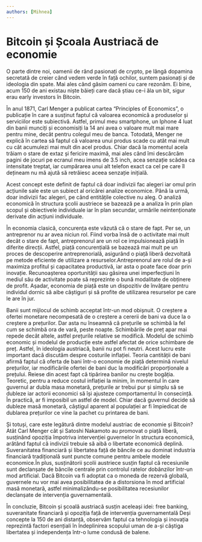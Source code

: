 ```yaml
---
authors: [Mihnea]
---
```


# Bitcoin și Școala Austriacă de economie

O parte dintre noi, oamenii de rând pasionați de crypto, pe lângă dopamina secretată de creier când vedem verde în față ochilor, suntem pasionați și de ideologia din spate. Mai ales când găsim oameni cu care rezonăm. Ei bine, acum 150 de ani existau niște băieți care dacă știau ce-i ăla un bit, sigur erau early investors în Bitcoin.

În anul 1871, Carl Menger a publicat cartea “Principles of Economics”, o publicație în care a susținut faptul că valoarea economică a produselor și serviciilor este subiectivă. Astfel, primul meu smartphone, un Iphone 4 luat din banii munciți și economisiți la 14 ani avea o valoare mult mai mare pentru mine, decât pentru colegul meu de banca. Totodată, Menger ne explică în cartea să faptul că valoarea unui produs scade cu atât mai mult cu cât acumulezi mai mult din acel produs. Chiar dacă la momentul acela trăiam o stare de extaz și fericire maximă, mai ales când îmi descărcăm pagini de jocuri pe ecranul meu imens de 3.5 inch, acea senzație scădea ca intensitate treptat, iar cumpărarea unui alt telefon exact ca cel pe care îl dețineam nu mă ajută să retrăiesc aceea senzație inițială.

Acest concept este definit de faptul că doar indivizii fac alegeri iar omul prin acțiunile sale este un subiect al oricărei analize economice. Până la urmă, doar indivizii fac alegeri, pe când entitățile colective nu aleg. O analiză economică în structura școlii austriece se bazează pe a analiza în prin plan scopul și obiectivele individuale iar în plan secundar, urmările neintenționate derivate din acțiuni individuale.

În economia clasică, concurența este văzută că o stare de fapt. Per se, un antreprenor nu ar avea niciun rol. Fiind vorba însă de o activitate mai mult decât o stare de fapt, antreprenorul are un rol ce impulsionează piață în diferite direcții. Astfel, piață concurențială se bazează mai mult pe un proces de descoperire antreprenorială, asigurând o piață liberă dezvoltată pe metode eficiente de utilizare a resurselor.Antreprenorul are rolul de a-și maximiza profitul și capacitatea productivă, iar asta o poate face doar prin inovație. Recunoașterea oportunității sau găsirea unei imperfecțiuni în mediul său de activitate poate să reprezinte o bună modalitate de obținere de profit. Așadar, economia de piață este un dispozitiv de învățare pentru individul dornic să aibe câștiguri și să profite de utilizarea resurselor pe care le are în jur.

Banii sunt mijlocul de schimb acceptat într-un mod obișnuit. O creștere a ofertei monetare necompesată de o creștere a cererii de bani va duce la o creștere a prețurilor. Dar asta nu înseamnă că prețurile se schimbă la fel cum se schimbă ora de vară, peste noapte. Schimbările de preț apar mai repede decât altele, astfel prețurile relative se modifică. Modelul de schimb economic și modelul de producție este astfel afectat de orice schimbare de preț. Astfel, în ideologia austriacă, banii nu pot fi neutri. Acest lucru este important dacă discutăm despre costurile inflației. Teoria cantității de bani afirmă faptul că oferta de bani într-o economie de piață determină nivelul prețurilor, iar modificările ofertei de bani duc la modificări proporționale a prețului. Reiese din acest fapt că tipărirea banilor nu crește bogăția. Teoretic, pentru a reduce costul inflației la minim, în momentul în care guvernul ar dubla masa monetară, prețurile ar trebui pur și simplu să se dubleze iar actorii economici să își ajusteze comportamentul în consecință. În practică, ar fi imposibil un astfel de model. Chiar dacă guvernul decide să dubleze masă monetară, câștigul aparent al populației ar fi împiedicat de dublarea prețurilor ce vine la pachet cu printarea de bani.

Și totuși, care este legătură dintre modelul austriac de economie și Bitcoin? Atât Carl Menger cât și Satoshi Nakamoto au promovat o piață liberă, susținând opoziția împotriva intervenției guvernelor în structura economică, arătând faptul că indivizii trebuie să aibă o libertate economică deplină. Suveranitatea financiară și libertatea față de băncile ce au dominat industria financiară tradițională sunt puncte comune pentru ambele modele economice.În plus, susținătorii școlii austriece susțin faptul că recesiunile sunt declanșate de băncile centrale prin controlul ratelor dobânzilor într-un mod artificial. Dacă Bitcoin va fi adoptat ca o moneda de rezervă globală, guvernele nu vor mai avea posibilitatea de a distorsiona în mod artificial masă monetară, astfel minimalizându-se posibilitatea recesiunilor declanșate de intervenția guvernamentală.

În concluzie, Bitcoin și școală austriacă susțin aceleași idei: free banking, suveranitate financiară și opoziția față de intervenția guvernamentală Deși concepte la 150 de ani distanță, observăm faptul ca tehnologia și inovația reprezintă factori esențiali în îndeplinirea scopului uman de a-și câștiga libertatea și independența într-o lume condusă de balene.
